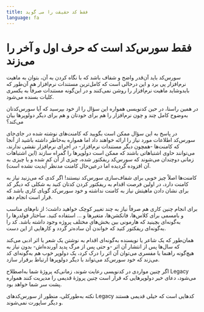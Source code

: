 ```yaml
---
title: فقط کد حقیقت را می گوید
language: fa
---
```


# فقط سورس‌کد است که حرف اول و آخر را می‌زند

سورس‌کد باید آن‌قدر واضح و شفاف باشد که با نگاه کردن به آن، بتوان به ماهیت نرم‌افزار پی برد و این درحالی است که کامل‌ترین مستندات نرم‌افزار هم آن‌طور که بایدوشاید ماهیت نرم‌افزار را روشن نمی‌کنند و در این‌گونه مستندات صرفاً به یکسری کلیات بسنده می‌شود.

در همین راستا، در حین کدنویسی همواره این سؤال را از خود بپرسید که آیا سورس‌کدتان به‌وضوح کامل چند و چون نرم‌افزار را هم برای خودتان و هم برای دیگر دولوپرها بیان می‌کند؟

در پاسخ به این سؤال ممکن است بگویید که کامنت‌های نوشته شده در جای‌جای سورس‌کد اطلاعات مورد نیاز را ارائه خواهند داد اما همواره به‌خاطر داشته باشید از آنجا که کامنت‌ها -همچون دیگر مستندات نرم‌افزار- در اجرای نرم‌افزار نقشی ندارند، می‌توانند حاوی اشتباهاتی باشند که ممکن است دولوپرها را گمراه سازند (این اشتباهات زمانی دوچندان می‌شوند که سورس‌کد ریفکتور شده، چیزی از آن کم شده و یا چیزی به آن افزوده گردیده اما درعین‌حال کامنت مدنظر آپدیت نشده است).

کامنت‌ها اصلاً چیز خوبی برای شفاف‌سازی سورس‌کد نیستند!
اگر کدی که می‌زنید نیاز به کامنت دارد، در اولین فرصت اقدام به ریفکتور کردن کدتان کنید به شکلی که دیگر کد برای نشان دادن ماهیتش نیاز به کامنت نداشته و خود سورس‌کد گویای کاری باشد که قرار است انجام دهد.

برای انجام چنین کاری هم صرفاً نیاز به چند تغییر کوچک خواهید داشت؛ از نام‌های مناسب و بامسمی برای کلاس‌ها، فانکشن‌ها، متغیرها و … استفاده کنید. ساختار فولدرها را به‌گونه‌ای بچینید که هارمونی بین بخش‌های مختلف پروژه وجود داشته باشد. کد را به‌گونه‌ای ریفکتور کنید که خواندن آن ساده‌تر گردد و کارهایی از این دست.

همان‌طور که یک شاعر یا نویسنده به‌گونه‌ای اقدام به نوشتن یک شعر یا اثر ادبی می‌کند که سال‌ها پس از انتشار آن اثر -و حتی پس از مرگ پدید آورنده‌اش- بدون نیاز به هیچ‌‌گونه راهنما یا مفسری می‌توان آن اثر را درک کرد‌، یک دولوپر خوب هم به‌گونه‌ای کد می‌زند که خود سورس‌کد می‌تواند با دیگر دولوپرها ارتباط برقرار سازد.

اگر چنین مواردی در کدنویسی رعایت شوند، زمانی‌که پروژه‌ٔ شما به‌اصطلاح Legacy می‌شود، دعای خیر دولوپرهایی که قرار است چنین پروژه‌ٔ قدیمی را مدیریت کنند همواره پشت‌ سر شما خواهد بود.

نکته به‌طور‌کلی، منظور از سورس‌کدهای Legacy کدهایی است که خیلی قدیمی هستند و دیگر ساپورت نمی‌شوند.
